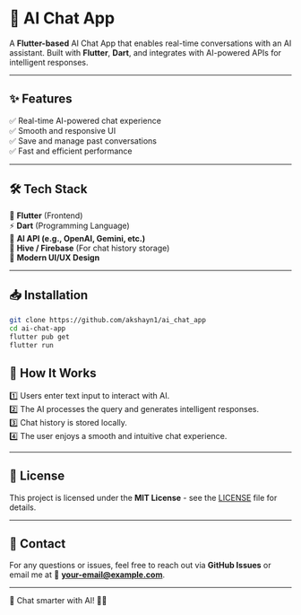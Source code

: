 # 🤖 AI Chat App

A **Flutter-based** AI Chat App that enables real-time conversations with an AI assistant. Built with **Flutter**, **Dart**, and integrates with AI-powered APIs for intelligent responses.

---

## ✨ Features
✅ Real-time AI-powered chat experience  
✅ Smooth and responsive UI   
✅ Save and manage past conversations  
✅ Fast and efficient performance  

---

## 🛠️ Tech Stack
🚀 **Flutter** (Frontend)  
⚡ **Dart** (Programming Language)  
🧠 **AI API (e.g., OpenAI, Gemini, etc.)**  
💾 **Hive / Firebase** (For chat history storage)  
🎨 **Modern UI/UX Design**  

---

## 📥 Installation
```sh
git clone https://github.com/akshayn1/ai_chat_app
cd ai-chat-app
flutter pub get
flutter run
```


## 📝 How It Works
1️⃣ Users enter text input to interact with AI.  
2️⃣ The AI processes the query and generates intelligent responses.  
3️⃣ Chat history is stored locally.  
4️⃣ The user enjoys a smooth and intuitive chat experience.  

---


## 📜 License
This project is licensed under the **MIT License** - see the [LICENSE](LICENSE) file for details.

---

## 📧 Contact
For any questions or issues, feel free to reach out via **GitHub Issues** or email me at 📩 **your-email@example.com**.

---

💙 Chat smarter with AI! 🤖💬

